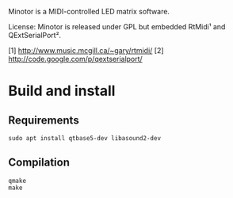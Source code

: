 Minotor is a MIDI-controlled LED matrix software.

License:
Minotor is released under GPL but embedded RtMidi¹ and QExtSerialPort².

[1] http://www.music.mcgill.ca/~gary/rtmidi/
[2] http://code.google.com/p/qextserialport/

# Build and install

## Requirements

~~~
sudo apt install qtbase5-dev libasound2-dev
~~~

## Compilation

```
qmake
make
```

